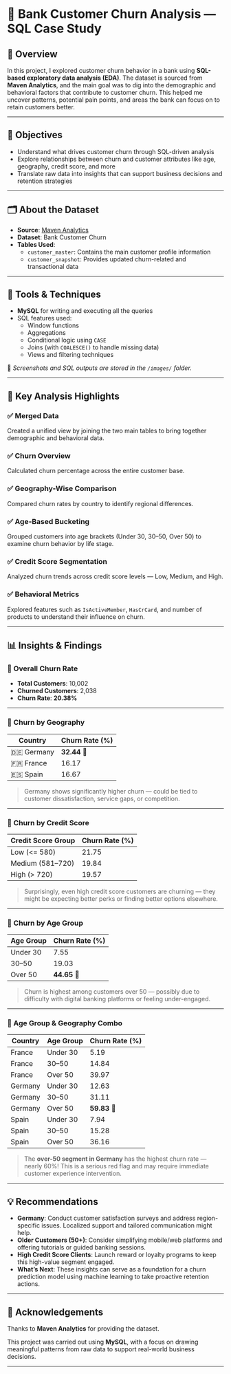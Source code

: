 # 🏦 Bank Customer Churn Analysis — SQL Case Study

## 📘 Overview

In this project, I explored customer churn behavior in a bank using **SQL-based exploratory data analysis (EDA)**. The dataset is sourced from **Maven Analytics**, and the main goal was to dig into the demographic and behavioral factors that contribute to customer churn. This helped me uncover patterns, potential pain points, and areas the bank can focus on to retain customers better.

---

## 🎯 Objectives

- Understand what drives customer churn through SQL-driven analysis  
- Explore relationships between churn and customer attributes like age, geography, credit score, and more  
- Translate raw data into insights that can support business decisions and retention strategies  

---

## 🗂️ About the Dataset

- **Source**: [Maven Analytics](https://www.mavenanalytics.io/)  
- **Dataset**: Bank Customer Churn  
- **Tables Used**:
  - `customer_master`: Contains the main customer profile information  
  - `customer_snapshot`: Provides updated churn-related and transactional data

---

## 🧰 Tools & Techniques

- **MySQL** for writing and executing all the queries  
- SQL features used:
  - Window functions  
  - Aggregations  
  - Conditional logic using `CASE`  
  - Joins (with `COALESCE()` to handle missing data)  
  - Views and filtering techniques  

📁 *Screenshots and SQL outputs are stored in the `/images/` folder.*

---

## 📌 Key Analysis Highlights

### ✅ Merged Data

Created a unified view by joining the two main tables to bring together demographic and behavioral data.

### ✅ Churn Overview

Calculated churn percentage across the entire customer base.

### ✅ Geography-Wise Comparison

Compared churn rates by country to identify regional differences.

### ✅ Age-Based Bucketing

Grouped customers into age brackets (Under 30, 30–50, Over 50) to examine churn behavior by life stage.

### ✅ Credit Score Segmentation

Analyzed churn trends across credit score levels — Low, Medium, and High.

### ✅ Behavioral Metrics

Explored features such as `IsActiveMember`, `HasCrCard`, and number of products to understand their influence on churn.

---

## 📊 Insights & Findings

### 🔹 Overall Churn Rate

- **Total Customers**: 10,002  
- **Churned Customers**: 2,038  
- **Churn Rate**: **20.38%**

---

### 🔹 Churn by Geography

| Country  | Churn Rate (%) |
|----------|----------------|
| 🇩🇪 Germany | **32.44** 🔺 |
| 🇫🇷 France  | 16.17         |
| 🇪🇸 Spain   | 16.67         |

> Germany shows significantly higher churn — could be tied to customer dissatisfaction, service gaps, or competition.

---

### 🔹 Churn by Credit Score

| Credit Score Group | Churn Rate (%) |
|--------------------|----------------|
| Low (<= 580)       | 21.75          |
| Medium (581–720)   | 19.84          |
| High (> 720)       | 19.57          |

> Surprisingly, even high credit score customers are churning — they might be expecting better perks or finding better options elsewhere.

---

### 🔹 Churn by Age Group

| Age Group   | Churn Rate (%) |
|-------------|----------------|
| Under 30    | 7.55           |
| 30–50       | 19.03          |
| Over 50     | **44.65** 🔺    |

> Churn is highest among customers over 50 — possibly due to difficulty with digital banking platforms or feeling under-engaged.

---

### 🔹 Age Group & Geography Combo

| Country  | Age Group | Churn Rate (%) |
|----------|-----------|----------------|
| France   | Under 30  | 5.19           |
| France   | 30–50     | 14.84          |
| France   | Over 50   | 39.97          |
| Germany  | Under 30  | 12.63          |
| Germany  | 30–50     | 31.11          |
| Germany  | Over 50   | **59.83** 🔺    |
| Spain    | Under 30  | 7.94           |
| Spain    | 30–50     | 15.28          |
| Spain    | Over 50   | 36.16          |

> The **over-50 segment in Germany** has the highest churn rate — nearly 60%! This is a serious red flag and may require immediate customer experience intervention.

---

## 💡 Recommendations

- **Germany**: Conduct customer satisfaction surveys and address region-specific issues. Localized support and tailored communication might help.  
- **Older Customers (50+)**: Consider simplifying mobile/web platforms and offering tutorials or guided banking sessions.  
- **High Credit Score Clients**: Launch reward or loyalty programs to keep this high-value segment engaged.  
- **What’s Next**: These insights can serve as a foundation for a churn prediction model using machine learning to take proactive retention actions.

---

## 🙌 Acknowledgements

Thanks to **Maven Analytics** for providing the dataset.

This project was carried out using **MySQL**, with a focus on drawing meaningful patterns from raw data to support real-world business decisions.

---
